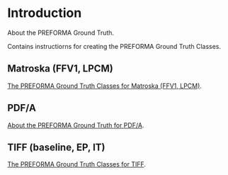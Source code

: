 # Introduction

About the PREFORMA Ground Truth.

Contains instructiorns for creating the PREFORMA Ground Truth Classes.

## Matroska (FFV1, LPCM)

[The PREFORMA Ground Truth Classes for Matroska (FFV1, LPCM)](matroska/README.md).

## PDF/A

[About the PREFORMA Ground Truth for PDF/A](pdfa/README.md).

## TIFF (baseline, EP, IT)

[The PREFORMA Ground Truth Classes for TIFF](tiff/README.md).
